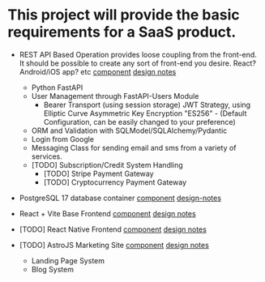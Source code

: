 # This project will provide the basic requirements for a SaaS product. 

- REST API Based Operation provides loose coupling from the front-end. It should be possible to create any sort of front-end you desire. React? Android/iOS app? etc [component](/backend/fastapi) [design notes](./backend/fastapi/)
  - Python FastAPI
  - User Management through FastAPI-Users Module
      - Bearer Transport (using session storage) JWT Strategy, using Elliptic Curve Asymmetric Key Encryption "ES256" - (Default Configuration, can be easily changed to your preference)
  - ORM and Validation with SQLModel/SQLAlchemy/Pydantic
  - Login from Google
  - Messaging Class for sending email and sms from a variety of services.
  - [TODO] Subscription/Credit System Handling
    - [TODO] Stripe Payment Gateway
    - [TODO] Cryptocurrency Payment Gateway
    
- PostgreSQL 17 database container [component](/database/) [design-notes](./database/)
- React + Vite Base Frontend [component](./frontend/content-expander-frontend/) [design notes](./frontend/react-web/)
- [TODO] React Native Frontend [component](./frontend/react-native/) [design notes](./frontend/react-native/)
- [TODO] AstroJS Marketing Site [component](./marketing/) [design notes](./astrojs/)
    - Landing Page System
    - Blog System


  

  
